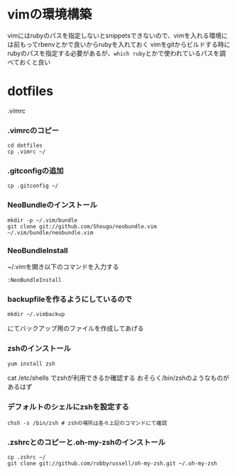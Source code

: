# vimの環境構築
vimにはrubyのパスを指定しないとsnippetsできないので、vimを入れる環境には前もってrbenvとかで良いからrubyを入れておく
vimをgitからビルドする時にrubyのパスを指定する必要があるが、`which ruby`とかで使われているパスを調べておくと良い

# dotfiles
.vimrc
### .vimrcのコピー
```
cd dotfiles
cp .vimrc ~/
```

### .gitconfigの追加
```
cp .gitconfig ~/
```

### NeoBundleのインストール
```
mkdir -p ~/.vim/bundle
git clone git://github.com/Shougo/neobundle.vim ~/.vim/bundle/neobundle.vim
```
### NeoBundleInstall
~/.vimを開き以下のコマンドを入力する
```
:NeoBundleInstall
```
### backupfileを作るようにしているので
```
mkdir ~/.vimbackup
```
にてバックアップ用のファイルを作成してあげる

### zshのインストール
```
yum install zsh
```
cat /etc/shells でzshが利用できるか確認する
おそらく/bin/zshのようなものがあるはず
### デフォルトのシェルにzshを設定する
```
chsh -s /bin/zsh # zshの場所は各々上記のコマンドにて確認
```

### .zshrcとのコピーと.oh-my-zshのインストール
```
cp .zshrc ~/
git clone git://github.com/robbyrussell/oh-my-zsh.git ~/.oh-my-zsh
```
